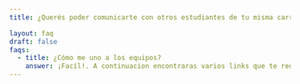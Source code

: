 ```yaml
---
title: ¿Querés poder comunicarte con otros estudiantes de tu misma carrera?

layout: faq
draft: false
faqs:
  - title: ¿Cómo me uno a los equipos?
    answer: ¡Facíl!. A continuacion encontraras varios links que te redirigiran a Teams, cada uno con las carreras respectivas de la Faculñtad. Estrando a la carrera que elegste podras acceder a cualquier año de la carrera!.
---
```

